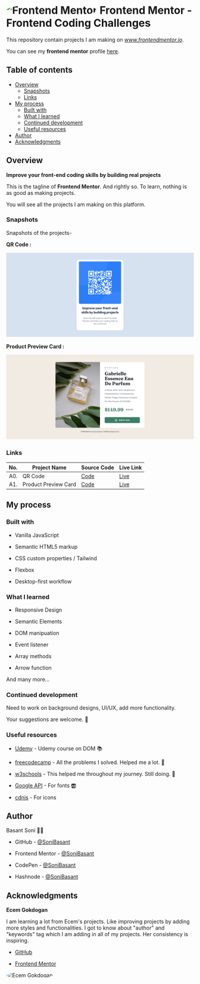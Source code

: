 # <img src="https://user-images.githubusercontent.com/13468728/222973742-9133bdb5-61f0-4f53-8b08-bb3c349e2056.png" title="Frontend Mentor" alt="Frontend Mentor" width="50" height="50" style="border-radius:50%"/> Frontend Mentor - Frontend Coding Challenges

This repository contain projects I am making on *www.frontendmentor.io*.

You can see my **frontend mentor** profile [here](https://www.frontendmentor.io/profile/SoniBasant).

## Table of contents

- [Overview](#overview)
  - [Snapshots](#snapshots)
  - [Links](#links)
- [My process](#my-process)
  - [Built with](#built-with)
  - [What I learned](#what-i-learned)
  - [Continued development](#continued-development)
  - [Useful resources](#useful-resources)
- [Author](#author)
- [Acknowledgments](#acknowledgments)

## Overview

**Improve your front-end coding skills by building real projects**

This is the tagline of **Frontend Mentor**. And rightly so. To learn, nothing is as good as making projects.

You will see all the projects I am making on this platform.

### Snapshots

Snapshots of the projects-

**QR Code :**

![QR Code](A0.%20QR-code/images/CodeSS.jpg)

**Product Preview Card :**

![Product Preview Card](A1.%20Product%20Preview%20Card/images/CodeSS.jpg)

### Links

| No. | Project Name          | Source Code | Live Link       |                                                                                         
| --: | -------------------- | ---------------------------------------------------------------------------------------------------------------- | ---------------------------------------------------------------------------------------------------------------- |
| A0. | QR Code              | [Code](https://github.com/SoniBasant/Frontend-Mentor-Projects/tree/main/A0.%20QR-code) | [Live](https://sonibasant.github.io/Frontend-Mentor-Projects/A0.%20QR-code/qrCode.html)                          | 
| A1. | Product Preview Card |  [Code](https://github.com/SoniBasant/Frontend-Mentor-Projects/tree/main/A1.%20Product%20Preview%20Card) | [Live](https://sonibasant.github.io/Frontend-Mentor-Projects/A1.%20Product%20Preview%20Card/productPreCard.html) |

## My process

### Built with

- Vanilla JavaScript

- Semantic HTML5 markup
- CSS custom properties / Tailwind
- Flexbox
- Desktop-first workflow

### What I learned

- Responsive Design

- Semantic Elements
- DOM manipuation
- Event listener
- Array methods
- Arrow function

And many more...

### Continued development

Need to work on background designs, UI/UX, add more functionality.

Your suggestions are welcome. 🙌

### Useful resources

- [Udemy](https://www.udemy.com/course/50-projects-50-days/) - Udemy course on DOM 📚

- [freecodecamp](https://www.freecodecamp.org/) - All the problems I solved. Helped me a lot. 🙌
- [w3schools](https://www.w3schools.com) - This helped me throughout my journey. Still doing. 🙂
- [Google API](https://fonts.googleapis.com/css?family=Open+Sans) - For fonts 🆎
- [cdnjs](https://cdnjs.cloudflare.com/ajax/libs/font-awesome/6.2.0/css/all.min.css) - For icons

## Author

Basant Soni 👨‍💻

- GitHub - [@SoniBasant](https://github.com/SoniBasant)

- Frontend Mentor - [@SoniBasant](https://www.frontendmentor.io/profile/SoniBasant)
- CodePen - [@SoniBasant](https://codepen.io/sonibasant)
- Hashnode - [@SoniBasant](https://sonibasant.hashnode.dev/)

## Acknowledgments

**Ecem Gokdogan**

I am learning a lot from Ecem's projects. Like improving projects by adding more styles and functionalities. I got to know about "author" and "keywords" tag which I am adding in all of my projects. Her consistency is inspiring.

- [GitHub](https://github.com/ecemgo)

- [Frontend Mentor](https://www.frontendmentor.io/profile/ecemgo)

<img src="https://avatars.githubusercontent.com/u/13468728?v=4" title="Ecem Gokdogan" alt="Ecem Gokdogan" width="300" height="300" style="border-radius:50%"/>
